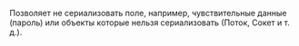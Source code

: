 Позволяет не сериализовать поле, например, чувствительные данные (пароль) или объекты которые нельзя сериализовать (Поток, Сокет и т. д.).
